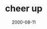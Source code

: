 ---
layout: base.njk
title : 'cheer up' 
view_title : 'cheer up' 
year : '2000' 
date : '2000-08-11' 
img_file : '/drawing/cheerup.png' 
html_file : 'cheerup' 
next_html : 'share.html' 
year_order : '512' 
permalink : "title/{{html_file}}.html"
---